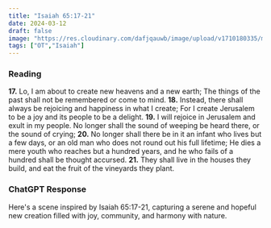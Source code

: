 ```yaml
---
title: "Isaiah 65:17-21"
date: 2024-03-12
draft: false
image: "https://res.cloudinary.com/dafjqauwb/image/upload/v1710180335/matt419/Isaiah/65_17-21_jdabyx.webp"
tags: ["OT","Isaiah"]
---
```


### Reading
**17.** Lo, I am about to create new heavens and a new earth; The things of the past shall not be remembered or come to mind.
**18.** Instead, there shall always be rejoicing and happiness in what I create; For I create Jerusalem to be a joy and its people to be a delight.
**19.** I will rejoice in Jerusalem and exult in my people. No longer shall the sound of weeping be heard there, or the sound of crying;
**20.** No longer shall there be in it an infant who lives but a few days, or an old man who does not round out his full lifetime; He dies a mere youth who reaches but a hundred years, and he who fails of a hundred shall be thought accursed.
**21.** They shall live in the houses they build, and eat the fruit of the vineyards they plant.


### ChatGPT Response
Here's a scene inspired by Isaiah 65:17-21, capturing a serene and hopeful new creation filled with joy, community, and harmony with nature.